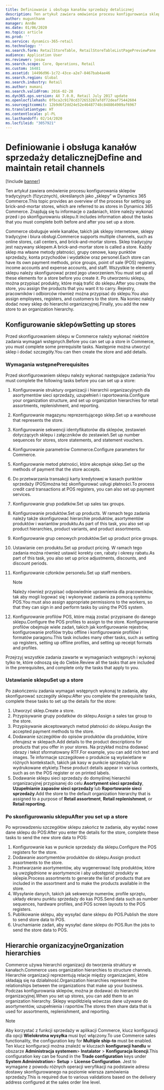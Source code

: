 ```yaml
---
title: Definiowanie i obsługa kanałów sprzedaży detalicznej
description: Ten artykuł zawiera omówienie procesu konfigurowania sklepów tradycyjnych (fizycznych), określanych jako „sklepy” w Dynamics 365 Commerce. Znajdują się tu informacje o zadaniach, które należy wykonać przed i po skonfigurowaniu sklepu.
author: mugunthanm
manager: AnnBe
ms.date: 01/06/2020
ms.topic: article
ms.prod: ''
ms.service: dynamics-365-retail
ms.technology: ''
ms.search.form: RetailStoreTable, RetailStoreTableListPagePreviewPane
audience: Application User
ms.reviewer: josaw
ms.search.scope: Core, Operations, Retail
ms.custom: 16481
ms.assetid: 14496d96-1c72-43ce-a2e7-8467bab4ae46
ms.search.region: Global
ms.search.industry: Retail
ms.author: mumani
ms.search.validFrom: 2016-02-28
ms.dyn365.ops.version: AX 7.0.0, Retail July 2017 update
ms.openlocfilehash: 0fbca2c9178cd372653287afdf72deaf75442604
ms.sourcegitcommit: 12b9d6f2dd24e52e46487748c848864909af6967
ms.translationtype: HT
ms.contentlocale: pl-PL
ms.lasthandoff: 02/14/2020
ms.locfileid: "3057921"
---
```

# <a name="define-and-maintain-retail-channels"></a><span data-ttu-id="f7120-104">Definiowanie i obsługa kanałów sprzedaży detalicznej</span><span class="sxs-lookup"><span data-stu-id="f7120-104">Define and maintain retail channels</span></span>

[!include [banner](includes/banner.md)]

<span data-ttu-id="f7120-105">Ten artykuł zawiera omówienie procesu konfigurowania sklepów tradycyjnych (fizycznych), określanych jako „sklepy” w Dynamics 365 Commerce.</span><span class="sxs-lookup"><span data-stu-id="f7120-105">This topic provides an overview of the process for setting up brick-and-mortar stores, which are referred to as stores in Dynamics 365 Commerce.</span></span> <span data-ttu-id="f7120-106">Znajdują się tu informacje o zadaniach, które należy wykonać przed i po skonfigurowaniu sklepu.</span><span class="sxs-lookup"><span data-stu-id="f7120-106">It includes information about the tasks that you must complete both before and after you set up a store.</span></span>

<span data-ttu-id="f7120-107">Commerce obsługuje wiele kanałów, takich jak sklepy internetowe, sklepy tradycyjne i biura obsługi.</span><span class="sxs-lookup"><span data-stu-id="f7120-107">Commerce supports multiple channels, such as online stores, call centers, and brick-and-mortar stores.</span></span> <span data-ttu-id="f7120-108">Sklep tradycyjny jest nazywany sklepem.</span><span class="sxs-lookup"><span data-stu-id="f7120-108">A brick-and-mortar store is called a store.</span></span> <span data-ttu-id="f7120-109">Każdy sklep ma własne metody płatności, grupy cenowe, kasy punktów sprzedaży, konta przychodów i wydatków oraz personel.</span><span class="sxs-lookup"><span data-stu-id="f7120-109">Each store can have its own payment methods, price groups, point of sale (POS) registers, income accounts and expense accounts, and staff.</span></span> <span data-ttu-id="f7120-110">Wszystkie te elementy sklepu należy skonfigurować przed jego utworzeniem.</span><span class="sxs-lookup"><span data-stu-id="f7120-110">You must set up all these elements for a store before you create it.</span></span> <span data-ttu-id="f7120-111">Po utworzeniu sklepu, można przypisać produkty, które mają trafić do sklepu.</span><span class="sxs-lookup"><span data-stu-id="f7120-111">After you create the store, you assign the products that you want it to carry.</span></span> <span data-ttu-id="f7120-112">Rejestry, pracowników i odbiorców również można przypisać do sklepu.</span><span class="sxs-lookup"><span data-stu-id="f7120-112">You also assign employees, registers, and customers to the store.</span></span> <span data-ttu-id="f7120-113">Na koniec należy dodać nowy sklep do hierarchii organizacyjnej.</span><span class="sxs-lookup"><span data-stu-id="f7120-113">Finally, you add the new store to an organization hierarchy.</span></span>

## <a name="setting-up-stores"></a><span data-ttu-id="f7120-114">Konfigurowanie sklepów</span><span class="sxs-lookup"><span data-stu-id="f7120-114">Setting up stores</span></span>

<span data-ttu-id="f7120-115">Przed skonfigurowaniem sklepu w Commerce należy wykonać niektóre zadania wymagań wstępnych.</span><span class="sxs-lookup"><span data-stu-id="f7120-115">Before you can set up a store in Commerce, you must complete some prerequisite tasks.</span></span> <span data-ttu-id="f7120-116">Następnie można utworzyć sklep i dodać szczegóły.</span><span class="sxs-lookup"><span data-stu-id="f7120-116">You can then create the store and add details.</span></span>

### <a name="prerequisites"></a><span data-ttu-id="f7120-117">Wymagania wstępne</span><span class="sxs-lookup"><span data-stu-id="f7120-117">Prerequisites</span></span>

<span data-ttu-id="f7120-118">Przed skonfigurowaniem sklepu należy wykonać następujące zadania:</span><span class="sxs-lookup"><span data-stu-id="f7120-118">You must complete the following tasks before you can set up a store:</span></span>

1. <span data-ttu-id="f7120-119">Konfigurowanie struktury organizacji i hierarchii organizacyjnych dla asortymentów sieci sprzedaży, uzupełnień i raportowania.</span><span class="sxs-lookup"><span data-stu-id="f7120-119">Configure your organization structure, and set up organization hierarchies for retail assortments, replenishment, and reporting.</span></span>
2. <span data-ttu-id="f7120-120">Konfigurowanie magazynu reprezentującego sklep.</span><span class="sxs-lookup"><span data-stu-id="f7120-120">Set up a warehouse that represents the store.</span></span>
3. <span data-ttu-id="f7120-121">Konfigurowanie sekwencji identyfikatorów dla sklepów, zestawień dotyczących sklepu i załączników do zestawień.</span><span class="sxs-lookup"><span data-stu-id="f7120-121">Set up number sequences for stores, store statements, and statement vouchers.</span></span>
4. <span data-ttu-id="f7120-122">Konfigurowanie parametrów Commerce.</span><span class="sxs-lookup"><span data-stu-id="f7120-122">Configure parameters for Commerce.</span></span>
5. <span data-ttu-id="f7120-123">Konfigurowanie metod płatności, które akceptuje sklep.</span><span class="sxs-lookup"><span data-stu-id="f7120-123">Set up the methods of payment that the store accepts.</span></span>
6. <span data-ttu-id="f7120-124">Do przetwarzania transakcji karty kredytowej w kasach punktów sprzedaży (POS)można też skonfigurować usługi płatności.</span><span class="sxs-lookup"><span data-stu-id="f7120-124">To process credit card transactions at POS registers, you can also set up payment services.</span></span>
7. <span data-ttu-id="f7120-125">Konfigurowanie grup podatków.</span><span class="sxs-lookup"><span data-stu-id="f7120-125">Set up sales tax groups.</span></span>
8. <span data-ttu-id="f7120-126">Konfigurowanie produktów.</span><span class="sxs-lookup"><span data-stu-id="f7120-126">Set up products.</span></span> <span data-ttu-id="f7120-127">W ramach tego zadania należy także skonfigurować hierarchie produktów, asortymentów produktów i wariantów produktu.</span><span class="sxs-lookup"><span data-stu-id="f7120-127">As part of this task, you also set up product hierarchies, product variants, and product assortments.</span></span>
9. <span data-ttu-id="f7120-128">Konfigurowanie grup cenowych produktów.</span><span class="sxs-lookup"><span data-stu-id="f7120-128">Set up product price groups.</span></span>
10. <span data-ttu-id="f7120-129">Ustawianie cen produktu.</span><span class="sxs-lookup"><span data-stu-id="f7120-129">Set up product pricing.</span></span> <span data-ttu-id="f7120-130">W ramach tego zadania można również ustawić korekty cen, rabaty i okresy rabatu.</span><span class="sxs-lookup"><span data-stu-id="f7120-130">As part of this task, you also set up price adjustments, discounts, and discount periods.</span></span>
11. <span data-ttu-id="f7120-131">Konfigurowanie członków personelu.</span><span class="sxs-lookup"><span data-stu-id="f7120-131">Set up staff members.</span></span>

    > [!NOTE]
    > <span data-ttu-id="f7120-132">Należy również przypisać odpowiednie uprawnienia dla pracowników, tak aby mogli logować się i wykonywać zadania za pomocą systemu POS.</span><span class="sxs-lookup"><span data-stu-id="f7120-132">You must also assign appropriate permissions to the workers, so that they can sign in and perform tasks by using the POS system.</span></span>

12. <span data-ttu-id="f7120-133">Konfigurowanie profilów POS, które mają zostać przypisane do danego sklepu.</span><span class="sxs-lookup"><span data-stu-id="f7120-133">Configure the POS profiles to assign to the store.</span></span> <span data-ttu-id="f7120-134">Konfigurowanie profilów obejmuje wiele zadań, takich jak konfigurowanie rejestrów, konfigurowanie profilów trybu offline i konfigurowanie profilów i formatów paragonu.</span><span class="sxs-lookup"><span data-stu-id="f7120-134">This task includes many other tasks, such as setting up registers, setting up offline profiles, and setting up receipt formats and profiles.</span></span>

<span data-ttu-id="f7120-135">Przejrzyj wszystkie zadania zawarte w wymaganiach wstępnych i wykonaj tylko te, które odnoszą się do Ciebie.</span><span class="sxs-lookup"><span data-stu-id="f7120-135">Review all the tasks that are included in the prerequisites, and complete only the tasks that apply to you.</span></span>

### <a name="set-up-a-store"></a><span data-ttu-id="f7120-136">Ustawianie sklepu</span><span class="sxs-lookup"><span data-stu-id="f7120-136">Set up a store</span></span>

<span data-ttu-id="f7120-137">Po zakończeniu zadania wymagań wstępnych wykonaj te zadania, aby skonfigurować szczegóły sklepu:</span><span class="sxs-lookup"><span data-stu-id="f7120-137">After you complete the prerequisite tasks, complete these tasks to set up the details for the store:</span></span>

1. <span data-ttu-id="f7120-138">Utworzyć sklep.</span><span class="sxs-lookup"><span data-stu-id="f7120-138">Create a store.</span></span>
2. <span data-ttu-id="f7120-139">Przypisywanie grupy podatków do sklepu.</span><span class="sxs-lookup"><span data-stu-id="f7120-139">Assign a sales tax group to the store.</span></span>
3. <span data-ttu-id="f7120-140">Przypisywanie akceptowanych metod płatności do sklepu.</span><span class="sxs-lookup"><span data-stu-id="f7120-140">Assign the accepted payment methods to the store.</span></span>
4. <span data-ttu-id="f7120-141">Dodawanie szczegółów do opisów produktów dla produktów, które oferujesz w sklepach.</span><span class="sxs-lookup"><span data-stu-id="f7120-141">Add details to the product descriptions for products that you offer in your stores.</span></span> <span data-ttu-id="f7120-142">Na przykład można dodawać obrazy i tekst sformatowany RTF.</span><span class="sxs-lookup"><span data-stu-id="f7120-142">For example, you can add rich text and images.</span></span> <span data-ttu-id="f7120-143">Te informacje szczegółowe o produkcie są wyświetlane w różnych kontekstach, takich jak kasy w punkcie sprzedaży lub wydrukowane etykiety.</span><span class="sxs-lookup"><span data-stu-id="f7120-143">These product details appear in various contexts, such as on the POS register or on printed labels.</span></span>
5. <span data-ttu-id="f7120-144">Dodawanie sklepu sieci sprzedaży do domyślnej hierarchii organizacyjnej przypisanej do celu **Asortyment sieci sprzedaży**, **Uzupełnianie zapasów sieci sprzedaży** lub **Raportowanie sieci sprzedaży**.</span><span class="sxs-lookup"><span data-stu-id="f7120-144">Add the store to the default organization hierarchy that is assigned to a purpose of **Retail assortment**, **Retail replenishment**, or **Retail reporting**.</span></span>

### <a name="after-you-set-up-a-store"></a><span data-ttu-id="f7120-145">Po skonfigurowaniu sklepu</span><span class="sxs-lookup"><span data-stu-id="f7120-145">After you set up a store</span></span>

<span data-ttu-id="f7120-146">Po wprowadzeniu szczegółów sklepu zakończ te zadania, aby wysłać nowe dane sklepu do POS:</span><span class="sxs-lookup"><span data-stu-id="f7120-146">After you enter the details for the store, complete these tasks to send the new store data to POS:</span></span>

1. <span data-ttu-id="f7120-147">Konfigurowanie kas w punkcie sprzedaży dla sklepu.</span><span class="sxs-lookup"><span data-stu-id="f7120-147">Configure the POS registers for the store.</span></span>
2. <span data-ttu-id="f7120-148">Dodawanie asortymentów produktów do sklepu.</span><span class="sxs-lookup"><span data-stu-id="f7120-148">Assign product assortments to the store.</span></span>
3. <span data-ttu-id="f7120-149">Przetwarzanie asortymentów, aby wygenerować listę produktów, które są uwzględnione w asortymencie i aby udostępnić produkty w sklepie.</span><span class="sxs-lookup"><span data-stu-id="f7120-149">Process assortments to generate the list of products that are included in the assortment and to make the products available in the store.</span></span>
4. <span data-ttu-id="f7120-150">Wysyłanie danych, takich jak sekwencje numerów, profile sprzętu, układy ekranu punktu sprzedaży do kas POS.</span><span class="sxs-lookup"><span data-stu-id="f7120-150">Send data such as number sequences, hardware profiles, and POS screen layouts to the POS registers.</span></span>
5. <span data-ttu-id="f7120-151">Publikowanie sklepu, aby wysyłać dane sklepu do POS.</span><span class="sxs-lookup"><span data-stu-id="f7120-151">Publish the store to send store data to POS.</span></span>
6. <span data-ttu-id="f7120-152">Uruchamianie zadań, aby wysyłać dane sklepu do POS.</span><span class="sxs-lookup"><span data-stu-id="f7120-152">Run the jobs to send the store data to POS.</span></span>

## <a name="organization-hierarchies"></a><span data-ttu-id="f7120-153">Hierarchie organizacyjne</span><span class="sxs-lookup"><span data-stu-id="f7120-153">Organization hierarchies</span></span>

<span data-ttu-id="f7120-154">Commerce używa hierarchii organizacji do tworzenia struktury w kanałach.</span><span class="sxs-lookup"><span data-stu-id="f7120-154">Commerce uses organization hierarchies to structure channels.</span></span> <span data-ttu-id="f7120-155">Hierarchie organizacji reprezentują relacje między organizacjami, które składają się na działalność.</span><span class="sxs-lookup"><span data-stu-id="f7120-155">Organization hierarchies represent the relationships between the organizations that make up your business.</span></span> <span data-ttu-id="f7120-156">Podczas konfigurowania sklepów, można je dodawać do hierarchii organizacyjnej.</span><span class="sxs-lookup"><span data-stu-id="f7120-156">When you set up stores, you can add them to an organization hierarchy.</span></span> <span data-ttu-id="f7120-157">Sklepy współdzielą wówczas dane używane do asortymentów, uzupełnienia i raportów.</span><span class="sxs-lookup"><span data-stu-id="f7120-157">The stores then share data that is used for assortments, replenishment, and reporting.</span></span>

> [!NOTE]
> <span data-ttu-id="f7120-158">Aby korzystać z funkcji sprzedaży w aplikacji Commerce, klucz konfiguracji dla opcji **Wielokrotna wysyłka** musi być włączony.</span><span class="sxs-lookup"><span data-stu-id="f7120-158">To use Commerce sales functionality, the configuration key for **Multiple ship-to** must be enabled.</span></span> <span data-ttu-id="f7120-159">Ten klucz konfiguracji można znaleźć w kluczach **konfiguracji handlu** w obszarze **Administracja systemem**\> **Instalator** \> **Konfiguracja licencji**.</span><span class="sxs-lookup"><span data-stu-id="f7120-159">This configuration key can be found in the **Trade configuration** keys under **System Administration**\> **Setup** \> **License Configuration**.</span></span> <span data-ttu-id="f7120-160">Jest to wymagane z powodu różnych operacji weryfikacji na podstawie adresu dostawy skonfigurowanego na poziomie wiersza zamówienia sprzedaży.</span><span class="sxs-lookup"><span data-stu-id="f7120-160">This is required due to various validations based on the delivery address configured at the sales order line level.</span></span>

